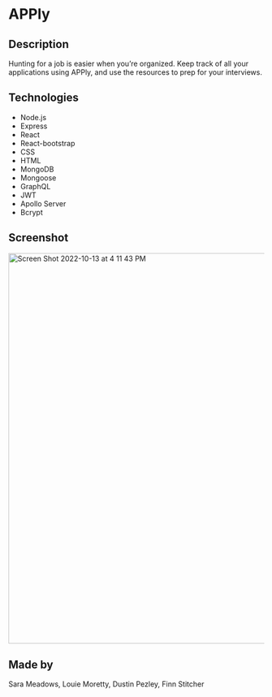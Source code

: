 # APPly

## Description
Hunting for a job is easier when you’re organized. Keep track of all your applications using APPly, and use the resources to prep for your interviews.

## Technologies
* Node.js
* Express
* React
* React-bootstrap
* CSS
* HTML
* MongoDB
* Mongoose
* GraphQL
* JWT
* Apollo Server
* Bcrypt

## Screenshot
<img width="769" alt="Screen Shot 2022-10-13 at 4 11 43 PM" src="https://user-images.githubusercontent.com/103394634/195711524-0445738f-4928-49f0-b9bd-a7e2dc1a049e.png">


## Made by
Sara Meadows, Louie Moretty, Dustin Pezley, Finn Stitcher
